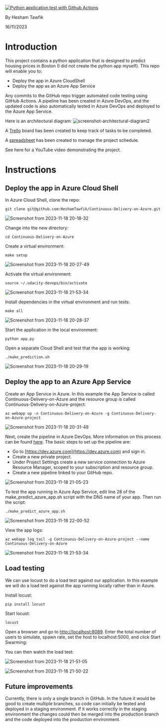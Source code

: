 [![Python application test with Github Actions](https://github.com/HeshamTawfik/Continuous-Delivery-on-Azure/actions/workflows/pythonapp.yml/badge.svg)](https://github.com/HeshamTawfik/Continuous-Delivery-on-Azure/actions/workflows/pythonapp.yml)

By Hesham Tawfik

16/11/2023

# Introduction

This project contains a python application that is designed to predict housing prices in Boston (I did not create the python app myself). This repo will enable you to:
- Deploy the app in Azure CloudShell
- Deploy the app as an Azure App Service

Any commits to the GitHub repo trigger automated code testing using GitHub Actions. A pipeline has been created in Azure DevOps, and the updated code is also automatically tested in Azure DevOps and deployed to the Azure App Service. 

Here is an architectural diagram:
![screenshot-architectural-diagram2](https://github.com/HeshamTawfik/Continuous-Delivery-on-Azure/assets/33587812/eef19f85-a42e-4301-aa22-a99fcdf0ac53)


A [Trello](https://trello.com/invite/b/JB4a3Vp9/ATTI173d4a5d11e32f31144b64ae13b48c54578F3A5B/building-ci-cd-pipeline) board has been created to keep track of tasks to be completed.

A [spreadsheet](project-schedule.xlsx) has been created to manage the project schedule.

See here for a YouTube video demonstrating the project.

# Instructions

## Deploy the app in Azure Cloud Shell
In Azure Cloud Shell, clone the repo:
```
git clone git@github.com:HeshamTawfik/Continuous-Delivery-on-Azure.git
```
![Screenshot from 2023-11-18 20-18-32](https://github.com/HeshamTawfik/Continuous-Delivery-on-Azure/assets/33587812/1f693722-46ef-4771-bc2b-cca53a4ae56e)

Change into the new directory:
```
cd Continuous-Delivery-on-Azure
```
Create a virtual environment:
```
make setup
```
![Screenshot from 2023-11-18 20-27-49](https://github.com/HeshamTawfik/Continuous-Delivery-on-Azure/assets/33587812/bcb8c18e-a33b-45bd-92cd-94538fe2aa45)

Activate the virtual environment:
```
source ~/.udacity-devops/bin/activate
```
![Screenshot from 2023-11-18 21-53-34](https://github.com/HeshamTawfik/Continuous-Delivery-on-Azure/assets/33587812/62dfb2a3-7704-42a5-88e4-b36b18e526a8)

Install dependencies in the virtual environment and run tests:
```
make all
```
![Screenshot from 2023-11-18 20-28-37](https://github.com/HeshamTawfik/Continuous-Delivery-on-Azure/assets/33587812/d2ff3e69-e234-4fbc-9bc7-4dcbf04d664d)

Start the application in the local environment:
```
python app.py
```

Open a separate Cloud Shell and test that the app is working:
```
./make_prediction.sh
```
![Screenshot from 2023-11-18 20-29-19](https://github.com/HeshamTawfik/Continuous-Delivery-on-Azure/assets/33587812/e2b4d13a-7276-4b97-bdcb-1e6a3584ecea)


## Deploy the app to an Azure App Service

Create an App Service in Azure. In this example the App Service is called Continuous-Delivery-on-Azure and the resource group is called Continuous-Delivery-on-Azure-project:
```
az webapp up -n Continuous-Delivery-on-Azure -g Continuous-Delivery-on-Azure-project
```
![Screenshot from 2023-11-18 20-31-48](https://github.com/HeshamTawfik/Continuous-Delivery-on-Azure/assets/33587812/9552b3be-00e7-49da-8072-f9d60a2870b9)

Next, create the pipeline in Azure DevOps. More information on this process can be found [here](https://docs.microsoft.com/en-us/azure/devops/pipelines/ecosystems/python-webapp?view=azure-devops&WT.mc_id=udacity_learn-wwl). The basic steps to set up the pipeline are:

- Go to [https://dev.azure.com](https://dev.azure.com) and sign in.
- Create a new private project.
- Under Project Settings create a new service connection to Azure Resource Manager, scoped to your subscription and resource group.
- Create a new pipeline linked to your GitHub repo.

![Screenshot from 2023-11-18 21-05-23](https://github.com/HeshamTawfik/Continuous-Delivery-on-Azure/assets/33587812/ea160aef-23d2-4981-a76c-97f9386fde97)

To test the app running in Azure App Service, edit line 28 of the make_predict_azure_app.sh script with the DNS name of your app. Then run the script:
```
./make_predict_azure_app.sh 
```
![Screenshot from 2023-11-18 22-00-52](https://github.com/HeshamTawfik/Continuous-Delivery-on-Azure/assets/33587812/8e0285fc-a441-4158-bf84-f4d04108ede2)

View the app logs:
```
az webapp log tail -g Continuous-Delivery-on-Azure-project --name Continuous-Delivery-on-Azure
```
![Screenshot from 2023-11-18 21-53-34](https://github.com/HeshamTawfik/Continuous-Delivery-on-Azure/assets/33587812/1999693b-fb1d-4800-a0aa-b6e1740e475d)

## Load testing

We can use locust to do a load test against our application. In this example we will do a load test against the app running locally rather than in Azure. 

Install locust:
```
pip install locust
```
Start locust:
```
locust
```
Open a browser and go to [http://localhost:8089](http://localhost:8089). Enter the total number of users to simulate, spawn rate, set the host to localhost:5000, and click Start Swarming:

You can then watch the load test:

![Screenshot from 2023-11-18 21-51-05](https://github.com/HeshamTawfik/Continuous-Delivery-on-Azure/assets/33587812/6efe12d1-6f94-4888-a54d-598f90bf8c38)


![Screenshot from 2023-11-18 21-50-22](https://github.com/HeshamTawfik/Continuous-Delivery-on-Azure/assets/33587812/a4710924-5bd8-4642-81ca-271b54e785e5)



## Future improvements

Currently, there is only a single branch in GitHub. In the future it would be good to create multiple branches, so code can initially be tested and deployed in a staging environment. If it works correctly in the staging environment the changes could then be merged into the production branch and the code deployed into the production environment.

